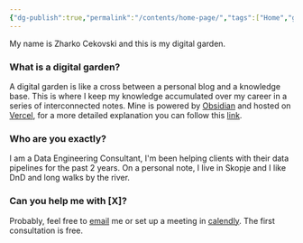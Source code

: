 ```yaml
---
{"dg-publish":true,"permalink":"/contents/home-page/","tags":["Home","gardenEntry","gardenEntry","gardenEntry","gardenEntry","gardenEntry","gardenEntry","gardenEntry","gardenEntry","gardenEntry","gardenEntry","gardenEntry","gardenEntry","gardenEntry","gardenEntry","gardenEntry"],"created":"2023-12-16T22:00:00.564+01:00","updated":"2023-12-26T00:40:40.878+01:00"}
---
```


My name is Zharko Cekovski and this is my digital garden. 

### What is a digital garden? 
A digital garden is like a cross between a personal blog and a knowledge base. 
This is where I keep my knowledge accumulated over my career in a series of interconnected notes. 
Mine is powered by [Obsidian](https://obsidian.md/) and hosted on [Vercel](https://vercel.com/), for a more detailed explanation you can follow this [link](https://github.com/oleeskild/Obsidian-Digital-Garden). 

### Who are you exactly?
I am a Data Engineering Consultant, I'm been helping clients with their data pipelines for the past 2 years. 
On a personal note, I live in Skopje and I like DnD and long walks by the river. 

### Can you help me with [X]?
Probably, feel free to [email](zharkoc@zharconsulting.com) me or set up a meeting in [calendly](https://calendly.com/zharkoc/30min). 
The first consultation is free. 


